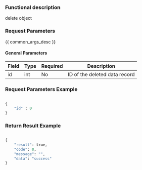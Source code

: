 ### Functional description

delete object

### Request Parameters

{{ common_args_desc }}

#### General Parameters

| Field  |  Type       | Required	   |  Description                 |
|-------|-------------|--------|-----------------------|
| id    | int         | No     | ID of the deleted data record   |


### Request Parameters Example

```python

{
    "id" : 0
}
```

### Return Result Example

```python

{
    "result": true,
    "code": 0,
    "message": "",
    "data": "success"
}
```
